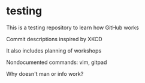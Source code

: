 # testing
This is a testing repository to learn how GitHub works

Commit descriptions inspired by XKCD

It also includes planning of workshops

Nondocumented commands: vim, gitpad

Why doesn't man or info work?
